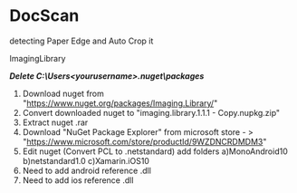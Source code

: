 # DocScan
detecting Paper Edge and Auto Crop it 

ImagingLibrary

***Delete C:\Users\<yourusername>\.nuget\packages***
1) Download nuget from "https://www.nuget.org/packages/Imaging.Library/"
2) Convert downloaded nuget to "imaging.library.1.1.1 - Copy.nupkg.zip"
3) Extract nuget .rar
4) Download "NuGet Package Explorer" from microsoft store  - > 	"https://www.microsoft.com/store/productId/9WZDNCRDMDM3"
5) Edit nuget (Convert PCL to .netstandard)
 	add folders
	a)MonoAndroid10
	b)netstandard1.0
	c)Xamarin.iOS10
6) Need to add android reference .dll
7) Need to add ios reference .dll 
